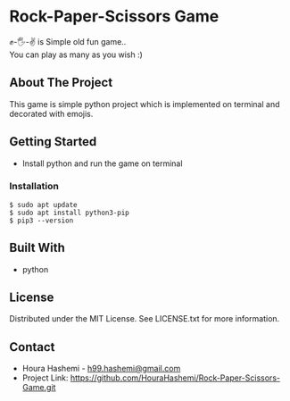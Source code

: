 # Rock-Paper-Scissors Game 
✊-🖐-✌ is Simple old fun game..
<br>
You can play as many as you wish :)

## About The Project
This game is simple python project which is implemented on terminal and decorated with emojis.

## Getting Started
- Install python and run the game on terminal
### Installation

```
$ sudo apt update
$ sudo apt install python3-pip
$ pip3 --version 
```

## Built With
- python

## License
Distributed under the MIT License. See LICENSE.txt for more information.

## Contact

- Houra Hashemi - h99.hashemi@gmail.com
- Project Link: https://github.com/HouraHashemi/Rock-Paper-Scissors-Game.git
